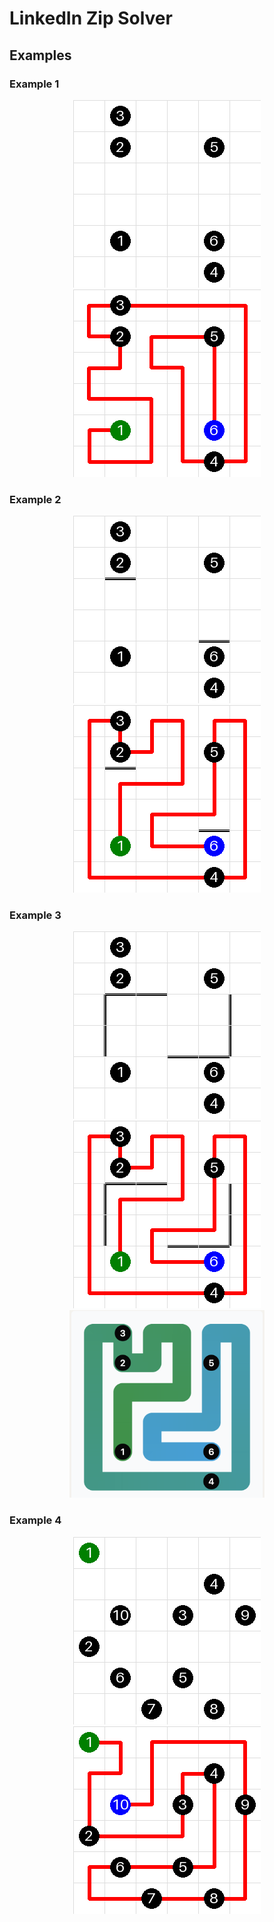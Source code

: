 # LinkedIn Zip Solver


## Examples
### Example 1
<p align="middle"> 
<img src="./data/2025_04_21_open_grid.png" alt="example_1_input" height="300"/>
<img src="./data/2025_04_21_open_solution.png" alt="example_1_output" height="300"/>
</p>

### Example 2
<p align="middle"> 
<img src="./data/2025_04_21_step_grid.png" alt="example_2_input" height="300"/>
<img src="./data/2025_04_21_step_solution.png" alt="example_2_output" height="300"/>
</p>

### Example 3
<p align="middle"> 
<img src="./data/2025_04_21_full_grid.png" alt="example_3_input" height="300"/>
<img src="./data/2025_04_21_full_solution.png" alt="example_3_output" height="300"/>
<img src="./data/2025_04_21_solved.png" alt="example_3_linkedin" height="300"/>
</p>

### Example 4
<p align="middle"> 
<img src="./data/2025_04_21_sample_grid.png" alt="example_4_input" height="300"/>
<img src="./data/2025_04_21_sample_solution.png" alt="example_4_output" height="300"/>
</p>
